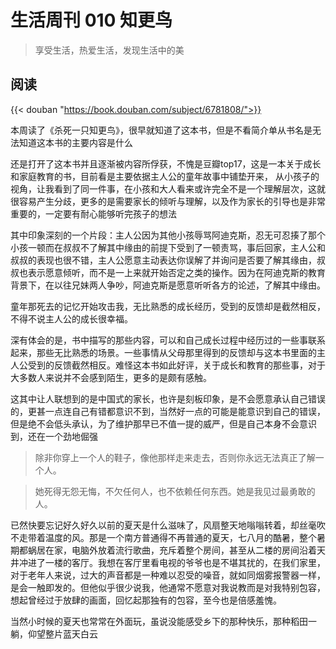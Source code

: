 # 生活周刊 010 知更鸟


> 享受生活，热爱生活，发现生活中的美

## 阅读

{{< douban "https://book.douban.com/subject/6781808/">}}

本周读了《杀死一只知更鸟》，很早就知道了这本书，但是不看简介单从书名是无法知道这本书的主要内容是什么

还是打开了这本书并且逐渐被内容所俘获，不愧是豆瓣top17，这是一本关于成长和家庭教育的书，目前看是主要依据主人公的童年故事中铺垫开来，
从小孩子的视角，让我看到了同一件事，在小孩和大人看来或许完全不是一个理解层次，这就很容易产生分歧，更多的是需要家长的倾听与理解，以及作为家长的引导也是非常重要的，一定要有耐心能够听完孩子的想法

其中印象深刻的一个片段：主人公因为其他小孩辱骂阿迪克斯，忍无可忍揍了那个小孩一顿而在叔叔不了解其中缘由的前提下受到了一顿责骂，事后回家，主人公和叔叔的表现也很不错，主人公愿意主动表达你误解了并询问是否要了解其缘由，叔叔也表示愿意倾听，而不是一上来就开始否定之类的操作。因为在阿迪克斯的教育背景下，在以往兄妹两人争吵，阿迪克斯是愿意听听各方的论述，了解其中缘由。

童年那死去的记忆开始攻击我，无比熟悉的成长经历，受到的反馈却是截然相反，不得不说主人公的成长很幸福。

深有体会的是，书中描写的那些内容，可以和自己成长过程中经历过的一些事联系起来，那些无比熟悉的场景。一些事情从父母那里得到的反馈却与这本书里面的主人公受到的反馈截然相反。难怪这本书如此好评，关于成长和教育的那些事，对于大多数人来说并不会感到陌生，更多的是颇有感触。

这其中让人联想到的是中国式的家长，也许是刻板印象，是不会愿意承认自己错误的，更甚一点连自己有错都意识不到，当然好一点的可能是能意识到自己的错误，但是绝不会低头承认，为了维护那早已不值一提的威严，但是自己本身不会意识到，还在一个劲地倔强

> 除非你穿上一个人的鞋子，像他那样走来走去，否则你永远无法真正了解一个人。

> 她死得无怨无悔，不欠任何人，也不依赖任何东西。她是我见过最勇敢的人。

已然快要忘记好久好久以前的夏天是什么滋味了，风扇整天地嗡嗡转着，却丝毫吹不走带着温度的风。那是一个南方普通得不再普通的夏天，七八月的酷暑，整个暑期都蜗居在家，电脑外放着流行歌曲，充斥着整个房间，甚至从二楼的房间沿着天井冲进了一楼的客厅。我想在客厅里看电视的爷爷也是不堪其扰的，在我们家里，对于老年人来说，过大的声音都是一种难以忍受的噪音，就如同烟雾报警器一样，是会一触即发的。但他似乎很少说我，他通常不愿意对我说教而是对我特别包容，想起曾经过于放肆的画面，回忆起那独有的包容，至今也是倍感羞愧。

当然小时候的夏天也常常在外面玩，虽说没能感受乡下的那种快乐，那种稻田一躺，仰望整片蓝天白云

